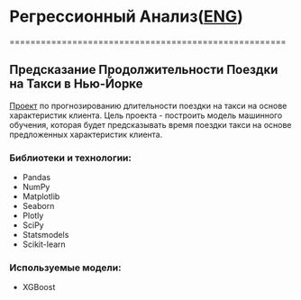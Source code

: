 # Регрессионный Анализ([ENG](https://github.com/termik88/final_projects_ml/regression_analysis/README.md))
=====================================================
## Предсказание Продолжительности Поездки на Такси в Нью-Йорке

[Проект](https://github.com/termik88/final_projects_ml/regression_analysis/project.ipynb) по прогнозированию длительности поездки на такси на основе характеристик клиента. Цель проекта - построить модель машинного обучения, которая будет предсказывать время поездки такси на основе предложенных характеристик клиента.

### Библиотеки и технологии:

- Pandas
- NumPy
- Matplotlib
- Seaborn
- Plotly
- SciPy
- Statsmodels
- Scikit-learn

### Используемые модели:

- XGBoost